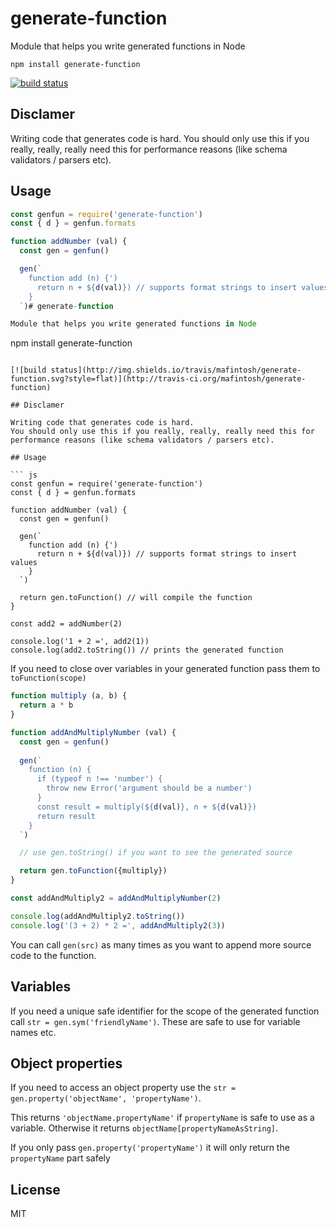 # generate-function

Module that helps you write generated functions in Node

```
npm install generate-function
```

[![build status](http://img.shields.io/travis/mafintosh/generate-function.svg?style=flat)](http://travis-ci.org/mafintosh/generate-function)

## Disclamer

Writing code that generates code is hard.
You should only use this if you really, really, really need this for performance reasons (like schema validators / parsers etc).

## Usage

``` js
const genfun = require('generate-function')
const { d } = genfun.formats

function addNumber (val) {
  const gen = genfun()

  gen(`
    function add (n) {')
      return n + ${d(val)}) // supports format strings to insert values
    }
  `)# generate-function

Module that helps you write generated functions in Node

```
npm install generate-function
```

[![build status](http://img.shields.io/travis/mafintosh/generate-function.svg?style=flat)](http://travis-ci.org/mafintosh/generate-function)

## Disclamer

Writing code that generates code is hard.
You should only use this if you really, really, really need this for performance reasons (like schema validators / parsers etc).

## Usage

``` js
const genfun = require('generate-function')
const { d } = genfun.formats

function addNumber (val) {
  const gen = genfun()

  gen(`
    function add (n) {')
      return n + ${d(val)}) // supports format strings to insert values
    }
  `)

  return gen.toFunction() // will compile the function
}

const add2 = addNumber(2)

console.log('1 + 2 =', add2(1))
console.log(add2.toString()) // prints the generated function
```

If you need to close over variables in your generated function pass them to `toFunction(scope)`

``` js
function multiply (a, b) {
  return a * b
}

function addAndMultiplyNumber (val) {
  const gen = genfun()
  
  gen(`
    function (n) {
      if (typeof n !== 'number') {
        throw new Error('argument should be a number')
      }
      const result = multiply(${d(val)}, n + ${d(val)})
      return result
    }
  `)

  // use gen.toString() if you want to see the generated source

  return gen.toFunction({multiply})
}

const addAndMultiply2 = addAndMultiplyNumber(2)

console.log(addAndMultiply2.toString())
console.log('(3 + 2) * 2 =', addAndMultiply2(3))
```

You can call `gen(src)` as many times as you want to append more source code to the function.

## Variables

If you need a unique safe identifier for the scope of the generated function call `str = gen.sym('friendlyName')`.
These are safe to use for variable names etc.

## Object properties

If you need to access an object property use the `str = gen.property('objectName', 'propertyName')`.

This returns `'objectName.propertyName'` if `propertyName` is safe to use as a variable. Otherwise
it returns `objectName[propertyNameAsString]`.

If you only pass `gen.property('propertyName')` it will only return the `propertyName` part safely

## License

MIT
